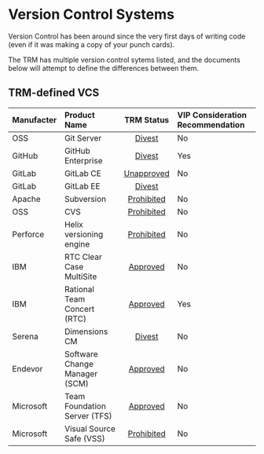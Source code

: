 # Version Control Systems

Version Control has been around since the very first days of writing code (even if it was making a copy of your punch cards).

The TRM has multiple version control sytems listed, and the documents below will attempt to define the differences between them.

## TRM-defined VCS

| Manufacter | Product Name | TRM Status | VIP Consideration Recommendation |
|:------- |:------- |:------:|:------- |
| OSS | Git Server | [Divest](http://www.va.gov/TRM/ToolPage.asp?tid=6396) | No |
| GitHub | GitHub Enterprise | [Divest](http://www.va.gov/TRM/ToolPage.asp?tid=9533#) | Yes |
| GitLab | GitLab CE | [Unapproved](http://www.va.gov/TRM/ToolPage.asp?tid=9580) | No |
| GitLab | GitLab EE | [Divest](http://www.va.gov/TRM/ToolPage.asp?tid=9463#)
| Apache | Subversion | [Prohibited](http://www.va.gov/TRM/ToolPage.asp?tid=6573) | No |
| OSS | CVS | [Prohibited](http://www.va.gov/TRM/ToolPage.asp?tid=194) | No |
| Perforce | Helix versioning engine | [Prohibited](http://www.va.gov/TRM/ToolPage.asp?tid=268) | No | 
| IBM | RTC Clear Case MultiSite | [Approved](http://www.va.gov/TRM/ToolPage.asp?tid=39#) | No |
| IBM | Rational Team Concert (RTC) | [Approved](http://www.va.gov/TRM/ToolPage.asp?tid=5085#) | Yes |
| Serena | Dimensions CM | [Divest](http://www.va.gov/TRM/ToolPage.asp?tid=5136#) | No |
| Endevor | Software Change Manager (SCM) | [Approved](http://www.va.gov/TRM/ToolPage.asp?tid=9481#) | No |
| Microsoft | Team Foundation Server (TFS) | [Approved](http://www.va.gov/TRM/ToolPage.asp?tid=5668#) | No | 
| Microsoft | Visual Source Safe (VSS) | [Prohibited](http://www.va.gov/TRM/ToolPage.asp?tid=5669) | No |

